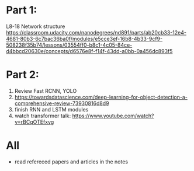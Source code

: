 # Part 1:
L8-18 Network structure
https://classroom.udacity.com/nanodegrees/nd891/parts/ab20cb33-12e4-4681-80b3-6c7bac36ba0f/modules/e5cce3ef-16b8-4b33-9cf9-508238f35b74/lessons/03554ff0-b8c1-4c05-84ce-d4bbcd20630e/concepts/d6576e8f-f14f-43dd-a0bb-0a456dc893f5
# Part 2:
1. Review Fast RCNN, YOLO
1. https://towardsdatascience.com/deep-learning-for-object-detection-a-comprehensive-review-73930816d8d9
1. finish RNN and LSTM modules
1. watch transformer talk: https://www.youtube.com/watch?v=rBCqOTEfxvg

# All
- read refereced papers and articles in the notes
